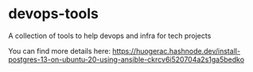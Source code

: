 # devops-tools

A collection of tools to help devops and infra for tech projects

You can find more details here:
https://huogerac.hashnode.dev/install-postgres-13-on-ubuntu-20-using-ansible-ckrcv6i520704a2s1ga5bedko
